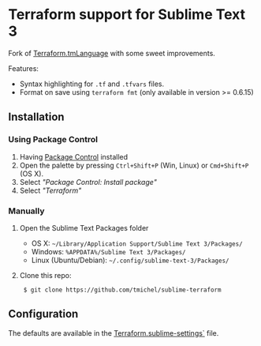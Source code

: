 Terraform support for Sublime Text 3
====================================

Fork of [Terraform.tmLanguage][base_repo] with some sweet improvements.

Features:

* Syntax highlighting for `.tf` and `.tfvars` files.
* Format on save using `terraform fmt` (only available in version >= 0.6.15)

Installation
------------

### Using Package Control

1. Having [Package Control](https://packagecontrol.io/installation) installed
2. Open the palette by pressing `Ctrl+Shift+P` (Win, Linux) or `Cmd+Shift+P` (OS X).
3. Select _"Package Control: Install package"_
4. Select _"Terraform"_

### Manually

1. Open the Sublime Text Packages folder
    - OS X: `~/Library/Application Support/Sublime Text 3/Packages/`
    - Windows: `%APPDATA%/Sublime Text 3/Packages/`
    - Linux (Ubuntu/Debian): `~/.config/sublime-text-3/Packages/`

2. Clone this repo:

        $ git clone https://github.com/tmichel/sublime-terraform

## Configuration

The defaults are available in the [Terraform.sublime-settings`][settings_file]
file.

[base_repo]: github.com/alexlouden/Terraform.tmLanguage
[settings_file]: Terraform.sublime-settings
